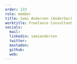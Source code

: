 ```yaml
--- 
order: 133
role: member
title: Sami Andersen (AnderSec)
worktitle: Freelance Consultant
socials:
  mail: 
  linkedin: samiandersen
  twitter: 
  mastadon: 
  github: 
  web: 
---
```

